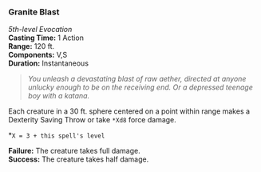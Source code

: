 ### Granite Blast
*5th-level Evocation*  
**Casting Time:** 1 Action  
**Range:** 120 ft.  
**Components:** V,S  
**Duration:** Instantaneous  

> *You unleash a devastating blast of raw aether, directed at anyone unlucky enough to be on the receiving end. Or a depressed teenage boy with a katana.*

Each creature in a 30 ft. sphere centered on a point within range makes a Dexterity Saving Throw or take `*Xd8` force damage.

*`X = 3 + this spell's level`

**Failure:** The creature takes full damage.  
**Success:** The creature takes half damage.  